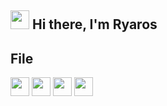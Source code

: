 <h2><img src="https://emojis.slackmojis.com/emojis/images/1570211625/6611/wave-animated.gif?1570211625" width="30"/> Hi there, I'm Ryaros</h2>

<h2>File</h2>

<p>
   <a href="https://github.com/devgamon" target="_blank"><img height="30" src="https://img.shields.io/badge/GitHub-000?style=for-the-badge&logo=github&logoColor=white"></a>
  <a href="https://gitlab.com/devgamon" target="_blank"><img height="30" src="https://img.shields.io/badge/GitLab-330F63?style=for-the-badge&logo=gitlab&logoColor=white"/></a>
   <a href="https://bitbucket.org/devgamon" target="_black"><img height="30" src="https://img.shields.io/badge/Bitbucket-330F63?style=for-the-badge&logo=bitbucket&logoColor=white"/></a>
   <a href="https://pt.stackoverflow.com/users/287392/gabriel-gamon" target="_black"><img height="30" src="https://img.shields.io/badge/Stack_Overflow-FE7A16?style=for-the-badge&logo=stack-overflow&logoColor=white"/></a>
</p>





